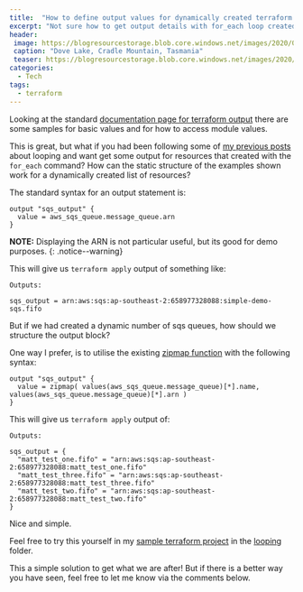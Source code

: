 ```yaml
---
title:  "How to define output values for dynamically created terraform resources"
excerpt: "Not sure how to get output details with for_each loop created terraform resources? Use the zipmap function."
header:
 image: https://blogresourcestorage.blob.core.windows.net/images/2020/08/dove-lake-hd.jpg
 caption: "Dove Lake, Cradle Mountain, Tasmania"
 teaser: https://blogresourcestorage.blob.core.windows.net/images/2020/08/dove-lake-tn.jpg
categories: 
  - Tech
tags:
  - terraform
---
```

Looking at the standard [documentation page for terraform output](https://www.terraform.io/docs/configuration/outputs.html) there are some samples for basic values and for how to access module values.

This is great, but what if you had been following some of [my previous posts](https://www.intrepidintegration.com/tech/how-to-reference-data-objects-with-terraform/) about looping and want get some output for resources that created with the `for_each` command? How can the static structure of the examples shown work for a dynamically created list of resources?

The standard syntax for an output statement is:

```hcl
output "sqs_output" {
  value = aws_sqs_queue.message_queue.arn
}
```
**NOTE:** Displaying the ARN is not particular useful, but its good for demo purposes.
{: .notice--warning}

This will give us `terraform apply` output of something like:
```
Outputs:

sqs_output = arn:aws:sqs:ap-southeast-2:658977328088:simple-demo-sqs.fifo
```

But if we had created a dynamic number of sqs queues, how should we structure the output block?

One way I prefer, is to utilise the existing [zipmap function](https://www.terraform.io/docs/configuration/functions/zipmap.html) with the following syntax: 
```hcl
output "sqs_output" {
  value = zipmap( values(aws_sqs_queue.message_queue)[*].name, values(aws_sqs_queue.message_queue)[*].arn ) 
}
```

This will give us `terraform apply` output of:
```
Outputs:

sqs_output = {
  "matt_test_one.fifo" = "arn:aws:sqs:ap-southeast-2:658977328088:matt_test_one.fifo"
  "matt_test_three.fifo" = "arn:aws:sqs:ap-southeast-2:658977328088:matt_test_three.fifo"
  "matt_test_two.fifo" = "arn:aws:sqs:ap-southeast-2:658977328088:matt_test_two.fifo"
}
```
Nice and simple.

Feel free to try this yourself in my [sample terraform project](https://github.com/mattcorr/tf-presentation-demo) in the [looping](https://github.com/mattcorr/tf-presentation-demo/tree/master/looping) folder.

This a simple solution to get what we are after! But if there is a better way you have seen, feel free to let me know via the comments below.